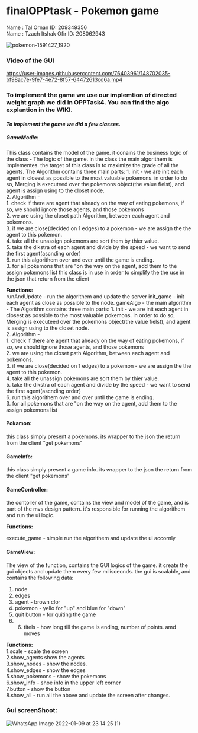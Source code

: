 # finalOPPtask - Pokemon game

Name : Tal Ornan ID: 209349356<br />
Name : Tzach Itshak Ofir ID: 208062943<br />


![pokemon-1591427_1920](https://user-images.githubusercontent.com/76403961/148697885-be26bf80-4612-46c3-9d91-225fc1206909.jpg)

### ****Video of the GUI****
https://user-images.githubusercontent.com/76403961/148702035-bf98ac7e-9fe7-4e72-8f57-64472613cd6a.mp4

### ****To implement the game we use our implemtion of directed weight graph we did in OPPTask4. You can find the algo explantion in the WIKI.****
 
#### *****To implement the game we did a few classes.*****

##### ****GameModle:****
This class contains the model of the game. it conains the business logic of the class - 
        The logic of the game. in the class the main algorithem is implementes. the target of this class in to maximize
        the grade of all the agents.
        The  Algorithm contains three main parts:
            1. init - we are init each agent in closest as possible to the most valuable pokemons. in order to do so,
            Merging is executeed over the pokemons object(the value fielst), and agent is assign using to the closet node.<br />
            2.  Algorithm -<br />
                1. check if there are agent that already on the way of eating pokemons, if so, we should ignore those agents, and those pokemons<br />
                2. we are using the closet path  Algorithm, between each agent and pokemons.<br />
                3. if we are close(decided on 1 edges) to a pokemon - we are assign the the agent to this pokemon.<br />
                4. take all the unassign pokemons are sort them by thier value.<br />
                5. take the dikstra of each agent and divide by the speed - we want to send the first agent(ascnding order)<br />
                6. run this algorithem over and over until the game is ending.<br />
            3. for all pokemons that are "on the way on the agent, add them to the assign pokemons list
        this class is in use in order to simplify the the use in the json that return from the client


**Functions:**<br />
runAndUpdate - run the algorithem and update the server
init_game - init each agent as close as possible to the node.
gameAlgo - the main algorithm - 
        The  Algorithm contains three main parts:
            1. init - we are init each agent in closest as possible to the most valuable pokemons. in order to do so,
            Merging is executeed over the pokemons object(the value fielst), and agent is assign using to the closet node.<br />
            2.  Algorithm -<br />
                1. check if there are agent that already on the way of eating pokemons, if so, we should ignore those agents, and those pokemons<br />
                2. we are using the closet path  Algorithm, between each agent and pokemons.<br />
                3. if we are close(decided on 1 edges) to a pokemon - we are assign the the agent to this pokemon.<br />
                4. take all the unassign pokemons are sort them by thier value.<br />
                5. take the dikstra of each agent and divide by the speed - we want to send the first agent(ascnding order)<br />
                6. run this algorithem over and over until the game is ending.<br />
            3. for all pokemons that are "on the way on the agent, add them to the assign pokemons list<br />


#### ****Pokamon:**** 
this class simply present a pokemons. its wrapper to the json the return from the client "get pokemons"

#### ****GameInfo:****
this class simply present a game info. its wrapper to the json the return from the client "get pokemons"

#### ****GameController:****
the contoller of the game, contains the view and model of the game, and is part of the mvs design pattern.
it's responsible for running the algorithem and run the ui logic.

**Functions:**<br />

execute_game - simple run the algorithem and update the ui accornly 


#### ****GameView:****
The view of the function, contains the GUI logics of the game.
it create the gui objects and update them every few milisceonds.
the gui is scalable, and contains the following data:<br />
1. node<br />
2. edges<br />
3. agent - brown clor<br />
4. pokemon - yello for "up" and blue for "down"<br />
5. quit button - for quiting the game<br />
6. 6. titels - how long till the game is ending, number of points. amd moves<br />


**Functions:**<br />
1.scale - scale the screen <br />
2.show_agents show the agents<br /> 
3.show_nodes - show the nodes.<br />
4.show_edges - show the edges<br />
5.show_pokemons - show the pokemons<br />
6.show_info - shoe info in the upper left corner<br />
7.button - show the button <br />
8.show_all - run all the above and update the screen after changes.<br />

### ****Gui screenShoot:****

![WhatsApp Image 2022-01-09 at 23 14 25 (1)](https://user-images.githubusercontent.com/76403961/148701856-8d1e608a-d696-42a7-9c7d-1097c8da2455.jpeg)


